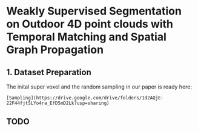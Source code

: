 # Weakly Supervised Segmentation on Outdoor 4D point clouds with Temporal Matching and Spatial Graph Propagation


## 1. Dataset Preparation

The inital super voxel and the random sampling in our paper is ready here:

```
[Sampling](https://drive.google.com/drive/folders/1d2AQjE-22F44fjtSLYo4ra_EfD5mD2Lk?usp=sharing) 
```

## TODO
